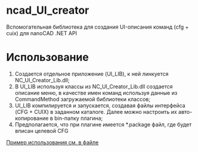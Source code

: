 # ncad_UI_creator
Вспомогательная библиотека для создания UI-описания команд (cfg + cuix) для nanoCAD .NET API


# Использование

1. Создается отдельное приложение (UI_LIB), к ней линкуется NC_UI_Creator_Lib.dll;
2. В UI_LIB используя классы из NC_UI_Creator_Lib.dll создается описание меню, в качестве имен команд используя данные из CommandMethod загружаемой библиотеки классов;
3. UI_LIB компилируется и запускается, создавая файлы интерфейса (CFG + CUIX) в заданном каталоге. Далее можно настроить их авто-копирование в bin-папку плагина;
4. Предполагается, что при плагине имеется \*.package файл, где будет вписан целевой CFG

[Пример использования см. в файле](src\NC_UI_Creator_Sample\UI_Creator_Sample.cs)

